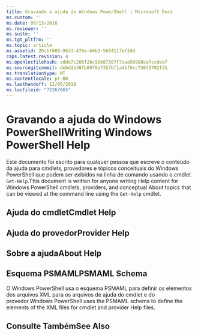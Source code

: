 ```yaml
---
title: Gravando a ajuda do Windows PowerShell | Microsoft Docs
ms.custom: ''
ms.date: 09/13/2016
ms.reviewer: ''
ms.suite: ''
ms.tgt_pltfrm: ''
ms.topic: article
ms.assetid: 20cbf009-9633-476e-b0b3-5604117ef2dd
caps.latest.revision: 4
ms.openlocfilehash: adde7c205f26c9bb87307f7eaa56988cefccdeaf
ms.sourcegitcommit: debd2b38fb8070a7357bf1a4bf9cc736f3702f31
ms.translationtype: MT
ms.contentlocale: pt-BR
ms.lasthandoff: 12/05/2019
ms.locfileid: "72367665"
---
```

# <a name="writing-windows-powershell-help"></a><span data-ttu-id="9b554-102">Gravando a ajuda do Windows PowerShell</span><span class="sxs-lookup"><span data-stu-id="9b554-102">Writing Windows PowerShell Help</span></span>

<span data-ttu-id="9b554-103">Este documento foi escrito para qualquer pessoa que escreve o conteúdo da ajuda para cmdlets, provedores e tópicos conceituais do Windows PowerShell que podem ser exibidos na linha de comando usando o cmdlet `Get-Help`.</span><span class="sxs-lookup"><span data-stu-id="9b554-103">This document is written for anyone writing Help content for Windows PowerShell cmdlets, providers, and conceptual About topics that can be viewed at the command line using the `Get-Help` cmdlet.</span></span>

## <a name="cmdlet-help"></a><span data-ttu-id="9b554-104">Ajuda do cmdlet</span><span class="sxs-lookup"><span data-stu-id="9b554-104">Cmdlet Help</span></span>

## <a name="provider-help"></a><span data-ttu-id="9b554-105">Ajuda do provedor</span><span class="sxs-lookup"><span data-stu-id="9b554-105">Provider Help</span></span>

## <a name="about-help"></a><span data-ttu-id="9b554-106">Sobre a ajuda</span><span class="sxs-lookup"><span data-stu-id="9b554-106">About Help</span></span>

## <a name="psmaml-schema"></a><span data-ttu-id="9b554-107">Esquema PSMAML</span><span class="sxs-lookup"><span data-stu-id="9b554-107">PSMAML Schema</span></span>

 <span data-ttu-id="9b554-108">O Windows PowerShell usa o esquema PSMAML para definir os elementos dos arquivos XML para os arquivos de ajuda do cmdlet e do provedor.</span><span class="sxs-lookup"><span data-stu-id="9b554-108">Windows PowerShell uses the PSMAML schema to define the elements of the XML files for cmdlet and provider Help files.</span></span>

## <a name="see-also"></a><span data-ttu-id="9b554-109">Consulte Também</span><span class="sxs-lookup"><span data-stu-id="9b554-109">See Also</span></span>
